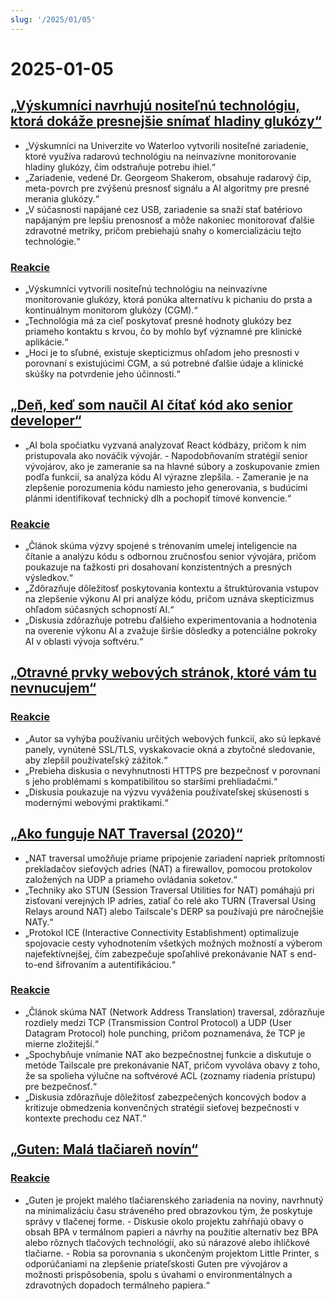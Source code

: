 ```yaml
---
slug: '/2025/01/05'
---
```


# 2025-01-05

## [„Výskumníci navrhujú nositeľnú technológiu, ktorá dokáže presnejšie snímať hladiny glukózy“](https://uwaterloo.ca/news/media/no-more-needles-tracking-blood-sugar-your-wrist)

- „Výskumníci na Univerzite vo Waterloo vytvorili nositeľné zariadenie, ktoré využíva radarovú technológiu na neinvazívne monitorovanie hladiny glukózy, čím odstraňuje potrebu ihiel.“
- „Zariadenie, vedené Dr. Georgeom Shakerom, obsahuje radarový čip, meta-povrch pre zvýšenú presnosť signálu a AI algoritmy pre presné merania glukózy.“
- „V súčasnosti napájané cez USB, zariadenie sa snaží stať batériovo napájaným pre lepšiu prenosnosť a môže nakoniec monitorovať ďalšie zdravotné metriky, pričom prebiehajú snahy o komercializáciu tejto technológie.“

### [Reakcie](https://news.ycombinator.com/item?id=42599189)

- „Výskumníci vytvorili nositeľnú technológiu na neinvazívne monitorovanie glukózy, ktorá ponúka alternatívu k pichaniu do prsta a kontinuálnym monitorom glukózy (CGM).“
- „Technológia má za cieľ poskytovať presné hodnoty glukózy bez priameho kontaktu s krvou, čo by mohlo byť významné pre klinické aplikácie.“
- „Hoci je to sľubné, existuje skepticizmus ohľadom jeho presnosti v porovnaní s existujúcimi CGM, a sú potrebné ďalšie údaje a klinické skúšky na potvrdenie jeho účinnosti.“

## [„Deň, keď som naučil AI čítať kód ako senior developer“](https://nmn.gl/blog/ai-senior-developer)

- „AI bola spočiatku vyzvaná analyzovať React kódbázy, pričom k nim pristupovala ako nováčik vývojár. - Napodobňovaním stratégií senior vývojárov, ako je zameranie sa na hlavné súbory a zoskupovanie zmien podľa funkcií, sa analýza kódu AI výrazne zlepšila. - Zameranie je na zlepšenie porozumenia kódu namiesto jeho generovania, s budúcimi plánmi identifikovať technický dlh a pochopiť tímové konvencie.“

### [Reakcie](https://news.ycombinator.com/item?id=42601847)

- „Článok skúma výzvy spojené s trénovaním umelej inteligencie na čítanie a analýzu kódu s odbornou zručnosťou senior vývojára, pričom poukazuje na ťažkosti pri dosahovaní konzistentných a presných výsledkov.“
- „Zdôrazňuje dôležitosť poskytovania kontextu a štruktúrovania vstupov na zlepšenie výkonu AI pri analýze kódu, pričom uznáva skepticizmus ohľadom súčasných schopností AI.“
- „Diskusia zdôrazňuje potrebu ďalšieho experimentovania a hodnotenia na overenie výkonu AI a zvažuje širšie dôsledky a potenciálne pokroky AI v oblasti vývoja softvéru.“

## [„Otravné prvky webových stránok, ktoré vám tu nevnucujem“](http://rachelbythebay.com/w/2025/01/04/cruft/)

### [Reakcie](https://news.ycombinator.com/item?id=42599102)

- „Autor sa vyhýba používaniu určitých webových funkcií, ako sú lepkavé panely, vynútené SSL/TLS, vyskakovacie okná a zbytočné sledovanie, aby zlepšil používateľský zážitok.“
- „Prebieha diskusia o nevyhnutnosti HTTPS pre bezpečnosť v porovnaní s jeho problémami s kompatibilitou so staršími prehliadačmi.“
- „Diskusia poukazuje na výzvu vyváženia používateľskej skúsenosti s modernými webovými praktikami.“

## [„Ako funguje NAT Traversal (2020)“](https://tailscale.com/blog/how-nat-traversal-works)

- „NAT traversal umožňuje priame pripojenie zariadení napriek prítomnosti prekladačov sieťových adries (NAT) a firewallov, pomocou protokolov založených na UDP a priameho ovládania soketov.“
- „Techniky ako STUN (Session Traversal Utilities for NAT) pomáhajú pri zisťovaní verejných IP adries, zatiaľ čo relé ako TURN (Traversal Using Relays around NAT) alebo Tailscale's DERP sa používajú pre náročnejšie NATy.“
- „Protokol ICE (Interactive Connectivity Establishment) optimalizuje spojovacie cesty vyhodnotením všetkých možných možností a výberom najefektívnejšej, čím zabezpečuje spoľahlivé prekonávanie NAT s end-to-end šifrovaním a autentifikáciou.“

### [Reakcie](https://news.ycombinator.com/item?id=42600846)

- „Článok skúma NAT (Network Address Translation) traversal, zdôrazňuje rozdiely medzi TCP (Transmission Control Protocol) a UDP (User Datagram Protocol) hole punching, pričom poznamenáva, že TCP je mierne zložitejší.“
- „Spochybňuje vnímanie NAT ako bezpečnostnej funkcie a diskutuje o metóde Tailscale pre prekonávanie NAT, pričom vyvoláva obavy z toho, že sa spolieha výlučne na softvérové ACL (zoznamy riadenia prístupu) pre bezpečnosť.“
- „Diskusia zdôrazňuje dôležitosť zabezpečených koncových bodov a kritizuje obmedzenia konvenčných stratégií sieťovej bezpečnosti v kontexte prechodu cez NAT.“

## [„Guten: Malá tlačiareň novín“](https://amanvir.com/guten)

### [Reakcie](https://news.ycombinator.com/item?id=42599599)

- „Guten je projekt malého tlačiarenského zariadenia na noviny, navrhnutý na minimalizáciu času stráveného pred obrazovkou tým, že poskytuje správy v tlačenej forme. - Diskusie okolo projektu zahŕňajú obavy o obsah BPA v termálnom papieri a návrhy na použitie alternatív bez BPA alebo rôznych tlačových technológií, ako sú nárazové alebo ihličkové tlačiarne. - Robia sa porovnania s ukončeným projektom Little Printer, s odporúčaniami na zlepšenie priateľskosti Guten pre vývojárov a možnosti prispôsobenia, spolu s úvahami o environmentálnych a zdravotných dopadoch termálneho papiera.“

<head>
  <meta property="og:title" content="„Výskumníci navrhujú nositeľnú technológiu, ktorá dokáže presnejšie snímať hladiny glukózy“" />
  <meta property="og:type" content="website" />
  <meta property="og:image" content="https://og.cho.sh/api/og/?title=%E2%80%9EV%C3%BDskumn%C3%ADci%20navrhuj%C3%BA%20nosite%C4%BEn%C3%BA%20technol%C3%B3giu%2C%20ktor%C3%A1%20dok%C3%A1%C5%BEe%20presnej%C5%A1ie%20sn%C3%ADma%C5%A5%20hladiny%20gluk%C3%B3zy%E2%80%9C&subheading=nede%C4%BEa%205.%20janu%C3%A1ra%202025%3A%20Hacker%20News%20Zhrnutie" />
</head>
